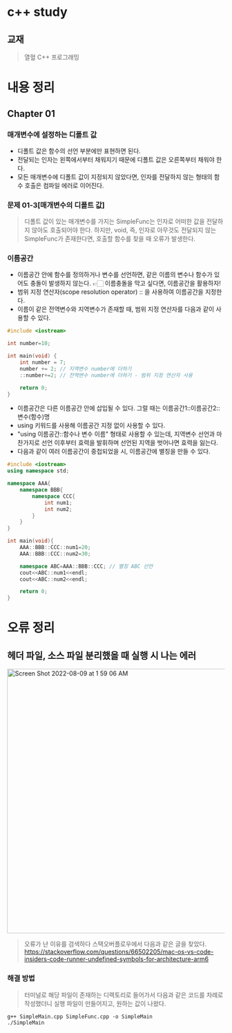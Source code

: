 # c++ study
## 교재
> 열혈 C++ 프로그래밍

# 내용 정리
## Chapter 01
### 매개변수에 설정하는 디폴트 값 
- 디폴트 값은 함수의 선언 부분에만 표현하면 된다. 
- 전달되는 인자는 왼쪽에서부터 채워지기 때문에 디폴트 값은 오른쪽부터 채워야 한다. 
- 모든 매개변수에 디폴트 값이 지정되지 않았다면, 인자를 전달하지 않는 형태의 함수 호출은 컴파일 에러로 이어진다. 
### 문제 01-3[매개변수의 디폴트 값]
> 디폴트 값이 있는 매개변수를 가지는 SimpleFunc는 인자로 어떠한 값을 전달하지 않아도 호출되어야 한다. 하지만, void, 즉, 인자로
아무것도 전달되지 않는 SimpleFunc가 존재한다면, 호출할 함수를 찾을 때 오류가 발생한다. 
### 이름공간
- 이름공간 안에 함수를 정의하거나 변수를 선언하면, 같은 이름의 변수나 함수가 있어도 충돌이 발생하지 않는다.
    👉🏻 이름충돌을 막고 싶다면, 이름공간을 활용하자!
- 범위 지정 연산자(scope resolution operator) :: 을 사용하여 이름공간을 지정한다. 
- 이름이 같은 전역변수와 지역변수가 존재할 때, 범위 지정 연산자를 다음과 같이 사용할 수 있다. 
```c++
#include <iostream>

int number=10;

int main(void) {
    int number = 7;
    number += 2; // 지역변수 number에 더하기
    ::number+=2; // 전역변수 number에 더하기 - 범위 지정 연산자 사용

    return 0;
}
```
- 이름공간은 다른 이름공간 안에 삽입될 수 있다. 그럴 때는 이름공간1::이름공간2::변수(함수)명
- using 키워드를 사용해 이름공간 지정 없이 사용할 수 있다. 
- "using 이름공간::함수나 변수 이름" 형태로 사용할 수 있는데, 지역변수 선언과 마찬가지로 선언 이후부터 효력을 발휘하며 선언된 지역을 벗어나면 효력을 잃는다. 
- 다음과 같이 여러 이름공간이 중첩되었을 시, 이름공간에 별칭을 만들 수 있다.
```c++
#include <iostream>
using namespace std;

namespace AAA{
    namespace BBB{
        namespace CCC{
            int num1;
            int num2;
        }
    }
}

int main(void){
    AAA::BBB::CCC::num1=20;
    AAA::BBB::CCC::num2=30;

    namespace ABC=AAA::BBB::CCC; // 별칭 ABC 선언
    cout<<ABC::num1<<endl;
    cout<<ABC::num2<<endl;

    return 0;
}
```

# 오류 정리
## 헤더 파일, 소스 파일 분리했을 때 실행 시 나는 에러
<img width="612" alt="Screen Shot 2022-08-09 at 1 59 06 AM" src="https://user-images.githubusercontent.com/80568332/183473161-74350749-9b43-48df-a71d-04968f1683fe.png">

> 오류가 난 이유를 검색하다 스택오버플로우에서 다음과 같은 글을 찾았다. https://stackoverflow.com/questions/66502205/mac-os-vs-code-insiders-code-runner-undefined-symbols-for-architecture-arm6

### 해결 방법
> 터미널로 해당 파일이 존재하는 디렉토리로 들어가서 다음과 같은 코드를 차례로 작성했더니 실행 파일이 만들어지고, 원하는 값이 나왔다.
```shell
g++ SimpleMain.cpp SimpleFunc.cpp -o SimpleMain
./SimpleMain
```
